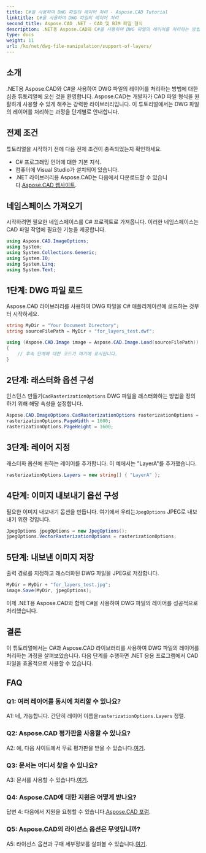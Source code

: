 ```yaml
---
title: C#을 사용하여 DWG 파일의 레이어 처리 - Aspose.CAD Tutorial
linktitle: C#을 사용하여 DWG 파일의 레이어 처리
second_title: Aspose.CAD .NET - CAD 및 BIM 파일 형식
description: .NET용 Aspose.CAD와 C#을 사용하여 DWG 파일의 레이어를 처리하는 방법을 알아보세요. 효율적인 CAD 파일 조작을 위한 단계별 가이드입니다.
type: docs
weight: 11
url: /ko/net/dwg-file-manipulation/support-of-layers/
---
```

## 소개

.NET용 Aspose.CAD와 C#을 사용하여 DWG 파일의 레이어를 처리하는 방법에 대한 심층 튜토리얼에 오신 것을 환영합니다. Aspose.CAD는 개발자가 CAD 파일 형식을 원활하게 사용할 수 있게 해주는 강력한 라이브러리입니다. 이 튜토리얼에서는 DWG 파일의 레이어를 처리하는 과정을 단계별로 안내합니다.

## 전제 조건

튜토리얼을 시작하기 전에 다음 전제 조건이 충족되었는지 확인하세요.

- C# 프로그래밍 언어에 대한 기본 지식.
- 컴퓨터에 Visual Studio가 설치되어 있습니다.
-  .NET 라이브러리용 Aspose.CAD는 다음에서 다운로드할 수 있습니다.[Aspose.CAD 웹사이트](https://releases.aspose.com/cad/net/).

## 네임스페이스 가져오기

시작하려면 필요한 네임스페이스를 C# 프로젝트로 가져옵니다. 이러한 네임스페이스는 CAD 파일 작업에 필요한 기능을 제공합니다.

```csharp
using Aspose.CAD.ImageOptions;
using System;
using System.Collections.Generic;
using System.IO;
using System.Linq;
using System.Text;
```

## 1단계: DWG 파일 로드

Aspose.CAD 라이브러리를 사용하여 DWG 파일을 C# 애플리케이션에 로드하는 것부터 시작하세요.

```csharp
string MyDir = "Your Document Directory";
string sourceFilePath = MyDir + "for_layers_test.dwf";

using (Aspose.CAD.Image image = Aspose.CAD.Image.Load(sourceFilePath))
{
    // 후속 단계에 대한 코드가 여기에 표시됩니다.
}
```

## 2단계: 래스터화 옵션 구성

 인스턴스 만들기`CadRasterizationOptions` DWG 파일을 래스터화하는 방법을 정의하기 위해 해당 속성을 설정합니다.

```csharp
Aspose.CAD.ImageOptions.CadRasterizationOptions rasterizationOptions = new Aspose.CAD.ImageOptions.CadRasterizationOptions();
rasterizationOptions.PageWidth = 1600;
rasterizationOptions.PageHeight = 1600;
```

## 3단계: 레이어 지정

래스터화 옵션에 원하는 레이어를 추가합니다. 이 예에서는 "LayerA"를 추가했습니다.

```csharp
rasterizationOptions.Layers = new string[] { "LayerA" };
```

## 4단계: 이미지 내보내기 옵션 구성

 필요한 이미지 내보내기 옵션을 만듭니다. 여기에서 우리는`JpegOptions` JPEG로 내보내기 위한 것입니다.

```csharp
JpegOptions jpegOptions = new JpegOptions();
jpegOptions.VectorRasterizationOptions = rasterizationOptions;
```

## 5단계: 내보낸 이미지 저장

출력 경로를 지정하고 래스터화된 DWG 파일을 JPEG로 저장합니다.

```csharp
MyDir = MyDir + "for_layers_test.jpg";
image.Save(MyDir, jpegOptions);
```

이제 .NET용 Aspose.CAD와 함께 C#을 사용하여 DWG 파일의 레이어를 성공적으로 처리했습니다.

## 결론

이 튜토리얼에서는 C#과 Aspose.CAD 라이브러리를 사용하여 DWG 파일의 레이어를 처리하는 과정을 살펴보았습니다. 다음 단계를 수행하면 .NET 응용 프로그램에서 CAD 파일을 효율적으로 사용할 수 있습니다.

## FAQ

### Q1: 여러 레이어를 동시에 처리할 수 있나요?

 A1: 네, 가능합니다. 간단히 레이어 이름을`rasterizationOptions.Layers` 정렬.

### Q2: Aspose.CAD 평가판을 사용할 수 있나요?

 A2: 예, 다음 사이트에서 무료 평가판을 받을 수 있습니다.[여기](https://releases.aspose.com/).

### Q3: 문서는 어디서 찾을 수 있나요?

 A3: 문서를 사용할 수 있습니다.[여기](https://reference.aspose.com/cad/net/).

### Q4: Aspose.CAD에 대한 지원은 어떻게 받나요?

 답변 4: 다음에서 지원을 요청할 수 있습니다.[Aspose.CAD 포럼](https://forum.aspose.com/c/cad/19).

### Q5: Aspose.CAD의 라이선스 옵션은 무엇입니까?

 A5: 라이선스 옵션과 구매 세부정보를 살펴볼 수 있습니다.[여기](https://purchase.aspose.com/buy).